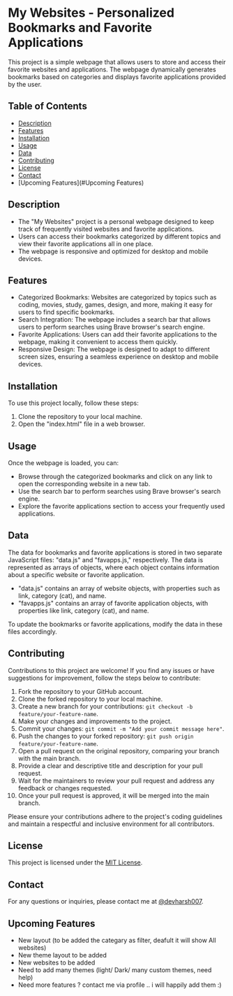 
# My Websites - Personalized Bookmarks and Favorite Applications

This project is a simple webpage that allows users to store and access their favorite websites and applications. The webpage dynamically generates bookmarks based on categories and displays favorite applications provided by the user.

## Table of Contents

- [Description](#description)
- [Features](#features)
- [Installation](#installation)
- [Usage](#usage)
- [Data](#data)
- [Contributing](#contributing)
- [License](#license)
- [Contact](#contact)
- [Upcoming Features](#Upcoming Features)

## Description

- The "My Websites" project is a personal webpage designed to keep track of frequently visited websites and favorite applications. 
- Users can access their bookmarks categorized by different topics and view their favorite applications all in one place. 
- The webpage is responsive and optimized for desktop and mobile devices.

## Features

- Categorized Bookmarks: Websites are categorized by topics such as coding, movies, study, games, design, and more, making it easy for users to find specific bookmarks.
- Search Integration: The webpage includes a search bar that allows users to perform searches using Brave browser's search engine.
- Favorite Applications: Users can add their favorite applications to the webpage, making it convenient to access them quickly.
- Responsive Design: The webpage is designed to adapt to different screen sizes, ensuring a seamless experience on desktop and mobile devices.

## Installation

To use this project locally, follow these steps:

1. Clone the repository to your local machine.
2. Open the "index.html" file in a web browser.

## Usage

Once the webpage is loaded, you can:

- Browse through the categorized bookmarks and click on any link to open the corresponding website in a new tab.
- Use the search bar to perform searches using Brave browser's search engine.
- Explore the favorite applications section to access your frequently used applications.

## Data

The data for bookmarks and favorite applications is stored in two separate JavaScript files: "data.js" and "favapps.js," respectively. The data is represented as arrays of objects, where each object contains information about a specific website or favorite application.

- "data.js" contains an array of website objects, with properties such as link, category (cat), and name.
- "favapps.js" contains an array of favorite application objects, with properties like link, category (cat), and name.

To update the bookmarks or favorite applications, modify the data in these files accordingly.

## Contributing

Contributions to this project are welcome! If you find any issues or have suggestions for improvement, follow the steps below to contribute:

1. Fork the repository to your GitHub account.
2. Clone the forked repository to your local machine.
3. Create a new branch for your contributions: `git checkout -b feature/your-feature-name`.
4. Make your changes and improvements to the project.
5. Commit your changes: `git commit -m "Add your commit message here"`.
6. Push the changes to your forked repository: `git push origin feature/your-feature-name`.
7. Open a pull request on the original repository, comparing your branch with the main branch.
8. Provide a clear and descriptive title and description for your pull request.
9. Wait for the maintainers to review your pull request and address any feedback or changes requested.
10. Once your pull request is approved, it will be merged into the main branch.

Please ensure your contributions adhere to the project's coding guidelines and maintain a respectful and inclusive environment for all contributors.

## License

This project is licensed under the [MIT License](LICENSE).

## Contact

For any questions or inquiries, please contact me at [@devharsh007](https://github.com/devharsh007).

## Upcoming Features
- New layout (to be added the categary as filter,   deafult it will show All websites)
- New theme layout to be added
- New websites to be added 
- Need to add many themes (light/ Dark/ many custom themes, need help)
- Need more features ? contact me via profile .. i will happily add them :)